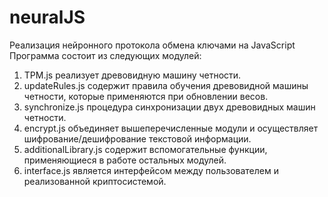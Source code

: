 # neuralJS
Реализация нейронного протокола обмена ключами на JavaScript
Программа состоит из следующих модулей:
1.	TPM.js реализует древовидную машину четности.
2.	updateRules.js содержит правила обучения древовидной машины четности, которые применяются при обновлении весов.
3.	synchronize.js процедура синхронизации двух древовидных машин четности.
4.	encrypt.js объединяет вышеперечисленные модули и осуществляет шифрование/дешифрование текстовой информации.
5.	additionalLibrary.js содержит вспомогательные функции, применяющиеся в работе остальных модулей.
6.	interface.js является интерфейсом между пользователем и реализованной криптосистемой. 
